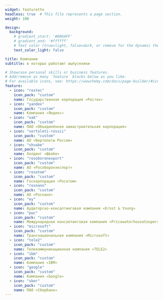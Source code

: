 ```yaml
---
widget: featurette
headless: true  # This file represents a page section.
weight: 100

design:
  background:
    # gradient_start: '#0064FF'
    # gradient_end: '#ffffff'
    # Text color (true=light, false=dark, or remove for the dynamic theme color).
    text_color_light: false

title: Компании
subtitle: в которых работают выпускники

# Showcase personal skills or business features.
# Add/remove as many `feature` blocks below as you like.
# For available icons, see: https://wowchemy.com/docs/page-builder/#icons
feature:
  - icon: "rostec"
    icon_pack: "custom"
    name: Государственная корпорация «Ростех»
  - icon: "yandex"
    icon_pack: "custom"
    name: Компания «Яндекс»
  - icon: "oak"
    icon_pack: "custom"
    name: ПАО «Объединённая авиастроительная корпорация»
  - icon: "vertoleti-rossii"
    icon_pack: "custom"
    name: АО «Вертолеты России»
  - icon: "shvabe"
    icon_pack: "custom"
    name: Холдинг «Швабе»
  - icon: "rosoboronexport"
    icon_pack: "custom"
    name: АО «Рособоронэкспорт»
  - icon: "rosatom"
    icon_pack: "custom"
    name: Госкорпорация «Росатом»
  - icon: "rosnano"
    icon_pack: "custom"
    name: АО «Роснано»
  - icon: "ey"
    icon_pack: "custom"
    name: Аудиторско-консалтинговая компания «Ernst & Young»
  - icon: "pwc"
    icon_pack: "custom"
    name: Международная консалтинговая компания «PricewaterhouseCoopers»
  - icon: "microsoft"
    icon_pack: "custom"
    name: Транснациональная компания «Microsoft»
  - icon: "tele2"
    icon_pack: "custom"
    name: Телекоммуникационная компания «TELE2»
  - icon: "ibm"
    icon_pack: "custom"
    name: Компания «IBM»
  - icon: "google"
    icon_pack: "custom"
    name: Компания «Google»
  - icon: "sber"
    icon_pack: "custom"
    name: ПАО «Сбербанк»
---
```

 